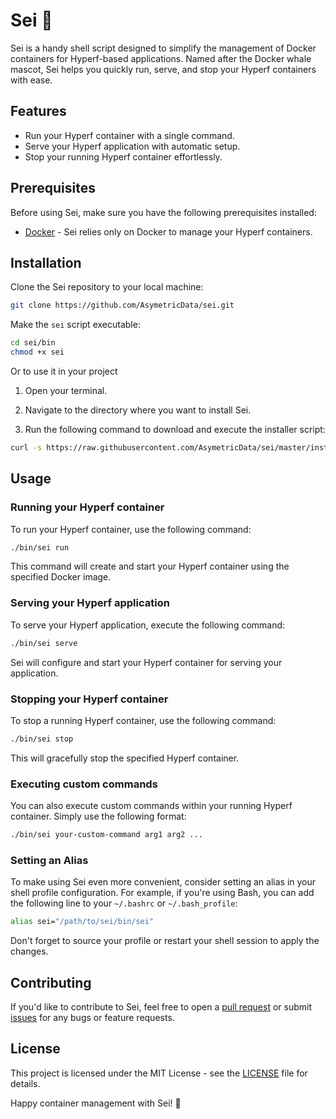 # Sei 🐳

Sei is a handy shell script designed to simplify the management of Docker containers for Hyperf-based applications. Named after the Docker whale mascot, Sei helps you quickly run, serve, and stop your Hyperf containers with ease.

## Features

- Run your Hyperf container with a single command.
- Serve your Hyperf application with automatic setup.
- Stop your running Hyperf container effortlessly.

## Prerequisites

Before using Sei, make sure you have the following prerequisites installed:

- [Docker](https://www.docker.com/get-started) - Sei relies only on Docker to manage your Hyperf containers.

## Installation

Clone the Sei repository to your local machine:

```bash
git clone https://github.com/AsymetricData/sei.git
```

Make the `sei` script executable:

```bash
cd sei/bin
chmod +x sei
```

Or to use it in your project

1. Open your terminal.

2. Navigate to the directory where you want to install Sei.

3. Run the following command to download and execute the installer script:

```bash
curl -s https://raw.githubusercontent.com/AsymetricData/sei/master/installer.sh | bash
```

## Usage

### Running your Hyperf container

To run your Hyperf container, use the following command:

```bash
./bin/sei run
```

This command will create and start your Hyperf container using the specified Docker image.

### Serving your Hyperf application

To serve your Hyperf application, execute the following command:

```bash
./bin/sei serve
```

Sei will configure and start your Hyperf container for serving your application.

### Stopping your Hyperf container

To stop a running Hyperf container, use the following command:

```bash
./bin/sei stop
```

This will gracefully stop the specified Hyperf container.

### Executing custom commands

You can also execute custom commands within your running Hyperf container. Simply use the following format:

```bash
./bin/sei your-custom-command arg1 arg2 ...
```

### Setting an Alias

To make using Sei even more convenient, consider setting an alias in your shell profile configuration. For example, if you're using Bash, you can add the following line to your `~/.bashrc` or `~/.bash_profile`:

```bash
alias sei="/path/to/sei/bin/sei"
```

Don't forget to source your profile or restart your shell session to apply the changes.

## Contributing

If you'd like to contribute to Sei, feel free to open a [pull request](https://github.com/your-username/sei/pulls) or submit [issues](https://github.com/your-username/sei/issues) for any bugs or feature requests.

## License

This project is licensed under the MIT License - see the [LICENSE](LICENSE) file for details.

Happy container management with Sei! 🐳
```
